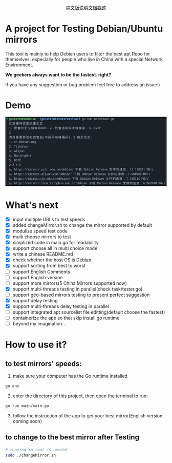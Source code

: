 <div align="center">
  <a href="README-ZH.md">中文版说明文档戳这</a>
</div>

# A project for Testing Debian/Ubuntu mirrors
This tool is mainly to help Debian users to filter the best apt Repo for themselves,
especially for people who live in China with a special Network Environment.

**We geekers always want to be the fastest. right?**

If you have any suggestion or bug problem feel free to address an issue:)

# Demo
![Chinese version](Demo/2024-02-03.png)

# What's next
- [x] input multiple URLs to test speeds
- [x] added changeMirror.sh to change the mirror supported by default
- [x] modulize speed test code
- [x] multi choose mirrors to test
- [x] simplized code in main.go for readability
- [x] support choose all in multi choice mode
- [x] write a chinese README.md
- [x] check whether the host OS is Debian
- [x] support sorting from best to worst
- [ ] support English Comments
- [ ] support English version
- [ ] support more mirrors(5 China Mirrors supported now)
- [x] support multi-threads testing in parallel(check task/tester.go)
- [ ] support geo-based mirrors testing to present perfect suggestion
- [x] support delay testing
- [x] support multi-threads delay testing in parallel
- [ ] support integrated apt sourcelist file editting(default choose the fastest)
- [ ] containerize the app so that skip install go runtime
- [ ] beyond my imagination...

# How to use it?
## to test mirrors' speeds:
1. make sure your computer has the Go runtime installed
```bash
go env
```
2. enter the directory of this project, then open the terminal to run:
```bash
go run main/main.go
```
3. follow the instruction of the app to get your best mirror(English version 
coming soon)

## to change to the best mirror after Testing
```bash
# running in root is needed
sudo ./changeMirror.sh
```
